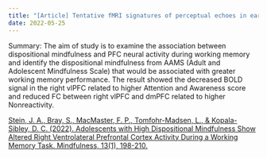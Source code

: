 ```yaml
---
title: "[Article] Tentative fMRI signatures of perceptual echoes in early visual cortex."
date: 2022-05-25
---
```


Summary: The aim of study is to examine the association between dispositional mindfulness and PFC neural activity during working memory and identify the dispositional mindfulness from AAMS (Adult and Adolescent Mindfulness Scale) that would be associated with greater working memory performance. The result showed the decreased BOLD signal in the right vlPFC related to higher Attention and Awareness score and reduced FC between right vlPFC and dmPFC related to higher Nonreactivity.

[Stein, J. A., Bray, S., MacMaster, F. P., Tomfohr-Madsen, L., & Kopala-Sibley, D. C. (2022). Adolescents with High Dispositional Mindfulness Show Altered Right Ventrolateral Prefrontal Cortex Activity During a Working Memory Task. Mindfulness, 13(1), 198-210.](https://link.springer.com/article/10.1007/s12671-021-01785-4)
